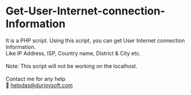 # Get-User-Internet-connection-Information
It is a PHP script. Using this script, you can get User Internet connection Information.<br>Like IP Address, ISP, Country name, District &amp; City etc.<br><br>Note: This script will not be working on the localhost. <br><br>Contact me for any help<br> 📧 helpdas@durjoysoft.com
